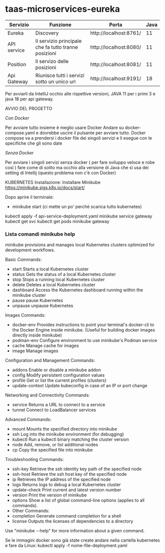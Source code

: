 # taas-microservices-eureka

|Servizio| Funzione| Porta| Java |
|----------|----------|----------|----------|
|Eureka| Discovery|  http://localhost:8761/ | 11 |
|API service| Il servizio principale che fa tutto tranne posizioni | http://localhost:8080/ | 11 |
|Position | Il servizo delle posizioni | http://localhost:8081/ | 11 |
| Api Gateway | Riunisce tutti i servizi sotto un unico url | http://localhost:9191/ | 18 |

Per avviarli da IntelliJ occhio alle rispettive versioni, JAVA 11 per i primi 3 e java 18 per api gateway.

AVVIO DEL PROGETTO

*Con Docker*

Per avviare tutto insieme è meglio usare Docker
Andare su docker-compose.yaml e dovrebbe uscire il pulsante per avviare tutto. Docker compose va a prendersi i docker file dei singoli servizi e li esegue  con le specifiche che gli sono date
 
*Senza Docker*

 Per avviare i singoli servizi senza docker  ( per fare sviluppo veloce e robe così ) fare come di solito ma occhio alla versione di Java che si usa dei setting di Intellij (questo problema  non c'è con Docker)



KUBERNETES
Installazione:
Installare Minikube https://minikube.sigs.k8s.io/docs/start/

Dopo aprire il terminale:
- minikube start (ci mette un po' perchè scarica tutto kubernetes)

kubectl apply -f api-service-deployment.yaml
minikube service gateway
kubectl get svc
kubectl get pods
minikube gateway



### Lista comandi minikube help

minikube provisions and manages local Kubernetes clusters optimized for development workflows.

Basic Commands:
- start            Starts a local Kubernetes cluster
- status           Gets the status of a local Kubernetes cluster
- stop             Stops a running local Kubernetes cluster
- delete           Deletes a local Kubernetes cluster
- dashboard        Access the Kubernetes dashboard running within the minikube cluster
- pause            pause Kubernetes
- unpause          unpause Kubernetes

Images Commands:
- docker-env       Provides instructions to point your terminal's docker-cli to the Docker Engine inside minikube.
(Useful for building docker images directly inside minikube)
- podman-env       Configure environment to use minikube's Podman service
- cache            Manage cache for images
- image            Manage images

Configuration and Management Commands:
- addons           Enable or disable a minikube addon
- config           Modify persistent configuration values
- profile          Get or list the current profiles (clusters)
- update-context   Update kubeconfig in case of an IP or port change

Networking and Connectivity Commands:
- service          Returns a URL to connect to a service
- tunnel           Connect to LoadBalancer services

Advanced Commands:
- mount            Mounts the specified directory into minikube
- ssh              Log into the minikube environment (for debugging)
- kubectl          Run a kubectl binary matching the cluster version
- node             Add, remove, or list additional nodes
- cp               Copy the specified file into minikube

Troubleshooting Commands:

- ssh-key          Retrieve the ssh identity key path of the specified node
- ssh-host         Retrieve the ssh host key of the specified node
- ip               Retrieves the IP address of the specified node
- logs             Returns logs to debug a local Kubernetes cluster
- update-check     Print current and latest version number
- version          Print the version of minikube
- options          Show a list of global command-line options (applies to all commands).
- Other Commands:
- completion       Generate command completion for a shell
- license          Outputs the licenses of dependencies to a directory

Use "minikube <command> --help" for more information about a given command.

Se le immagini docker sono già state create andare nella cartella kubernetes e fare da Linux:
 kubectl apply -f nome-file-deployment.yaml
